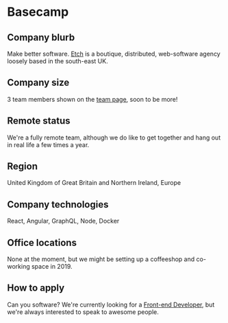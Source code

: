 # Basecamp

## Company blurb

Make better software.
[Etch](https://etch.co) is a boutique, distributed, web-software agency loosely based in the south-east UK.

## Company size

3 team members shown on the [team page](https://etch.co/team), soon to be more!

## Remote status

We're a fully remote team, although we do like to get together and hang out in real life a few times a year.

## Region

United Kingdom of Great Britain and Northern Ireland, Europe

## Company technologies

React, Angular, GraphQL, Node, Docker

## Office locations

None at the moment, but we might be setting up a coffeeshop and co-working space in 2019.

## How to apply

Can you software? We're currently looking for a [Front-end Developer](https://etch.co/jobs), but we're always interested to speak to awesome people.
